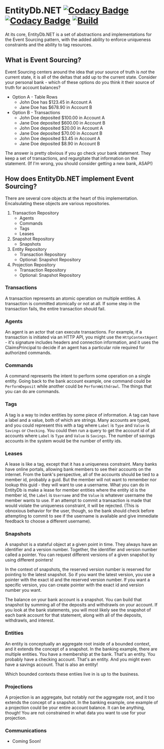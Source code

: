 # EntityDb.NET [![Codacy Badge](https://app.codacy.com/project/badge/Coverage/d9c2b2e4e1ba42918ffeb2377d35bfab)](https://www.codacy.com/gh/entitydb-io/EntityDb.NET/dashboard?utm_source=github.com&utm_medium=referral&utm_content=entitydb-io/EntityDb.NET&utm_campaign=Badge_Coverage) [![Codacy Badge](https://app.codacy.com/project/badge/Grade/d9c2b2e4e1ba42918ffeb2377d35bfab)](https://www.codacy.com/gh/entitydb-io/EntityDb.NET/dashboard?utm_source=github.com&amp;utm_medium=referral&amp;utm_content=entitydb-io/EntityDb.NET&amp;utm_campaign=Badge_Grade) [![Build](https://github.com/entitydb-io/EntityDb.NET/actions/workflows/build.yml/badge.svg)](https://github.com/entitydb-io/EntityDb.NET/actions/workflows/build.yml)

At its core, EntityDb.NET is a set of abstractions and implementations for the Event Sourcing pattern, with the added
ability to enforce uniqueness constraints and the ability to tag resources.

## What is Event Sourcing?

Event Sourcing centers around the idea that your source of truth is _not_ the current state, it is all of the deltas
that add up to the current state. Consider your personal bank - which of these options do you think it their source of
truth for account balances?

- Option A - Table Rows
    - John Doe has $123.45 in Account A
    - Jane Doe has $678.90 in Account B
- Option B - Transactions
    - John Doe deposited $100.00 in Account A
    - Jane Doe deposited $600.00 in Account B
    - John Doe deposited $20.00 in Account A
    - Jane Doe deposited $70.00 in Account B
    - John Doe deposited $3.45 in Account A
    - Jane Doe deposited $8.90 in Account B

The answer is pretty obvious if you go check your bank statement. They keep a set of transactions, and regurgitate that
information on the statement. (If I'm wrong, you should consider getting a new bank, ASAP!)

## How does EntityDb.NET implement Event Sourcing?

There are several core objects at the heart of this implementation. Encalsulating these objects are various repositories.

1. Transaction Repository
   - Agents
   - Commands
   - Tags
   - Leases
2. Snapshot Repository
   - Snapshots
2. Entity Repository
   - Transaction Repository
   - Optional: Snapshot Repository
3. Projection Repository
   - Transaction Repository
   - Optional: Snapshot Repository

### Transactions

A transaction represents an atomic operation on multiple entities. A transaction is committed atomically or not
at all. If some step in the transaction fails, the entire transaction should fail.

### Agents

An agent is an actor that can execute transactions. For example, if a transaction is initiated via an HTTP API, you
might use the `HttpContextAgent` - it's signature includes headers and connection information, and it uses the
ClaimsPrincipal to decide if an agent has a particular role required for authorized commands.

### Commands

A command represents the intent to perform some operation on a single entity. Going back to the bank account example,
one command could be `PerformDeposit` while another could be `PerformWithdrawl`. The things that you can do are
commands.

### Tags

A tag is a way to index entities by some piece of information. A tag can have a label and a value, both of which are
strings. Many accounts are typed, and you could represent this with a tag where `Label` is `Type` and `Value`
is `Savings` or `Checking`. You could then run a query to get the account id of all accounts where `Label` is `Type`
and `Value` is `Savings`. The number of savings accounts in the system would be the number of entity ids.

### Leases

A lease is like a tag, except that it has a uniqueness constraint. Many banks have online portals, allowing bank members
to see their accounts on the internet. From the bank's perspective, all of the accounts should be tied to a member id,
probably a guid. But the member will not want to remember nor lookup this guid - they will want to use a username. What
you can do in EntityDb is make a lease for member entities where the entity id is the member id, the `Label`
is `Username`
and the `Value` is whatever username the member wants to use. If an attempt to commit a transaction is made that would
violate the uniqueness constraint, it will be rejected. (This is obnoxious behavior for the user, though, so the bank
should check before attempting to commit to see if the username is available and give immediate feedback to choose a
different username).

### Snapshots

A snapshot is a stateful object at a given point in time. They always have an identifier and a version number.
Together, the identifier and version number called a pointer. You can request different versions of a given snapshot
by using different pointers!

In the context of snapshots, the reserved version number is reserved for pointing to the latest snapshot.
So if you want the latest version, you use a pointer with the exact id and the reserved version number.
If you want a specific version, you can create pointer with the exact id and version number you want.

The balance on your bank account is a snapshot. You can build that snapshot by summing all of the deposits and
withdrawls on your account. If you look at the bank statements, you will most likely see the snapshot of each bank
account for that statement, along with all of the deposits, withdrawls, and interest.

### Entities

An entity is conceptually an aggregate root inside of a bounded context, and it extends the concept of a snapshot.
In the banking example, there are multiple entities. You have a membership at the bank. That's an entity. You probably
have a checking account. That's an entity. And you might even have a savings account. That is also an entity!

Which bounded contexts these entiies live in is up to the business.

### Projections

A projection is an aggregate, but notably _not_ the aggregate root, and it too extends the concept of a snapshot.
In the banking example, one example of a projection could be your entire account balance. It can be anything, though!
You are not constrained in what data you want to use for your projection.

### Communications

- Coming Soon!
